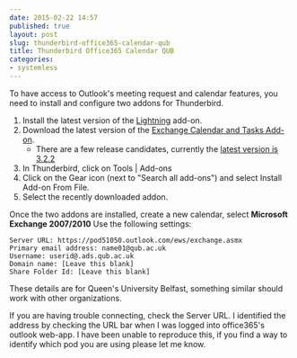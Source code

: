 ```yaml
---
date: 2015-02-22 14:57
published: true
layout: post
slug: thunderbird-office365-calendar-qub
title: Thunderbird Office365 Calendar QUB
categories:
- systemless
---
```


To have access to Outlook's meeting request and calendar features, you need to install and configure two addons for Thunderbird.

1. Install the latest version of the [Lightning](https://www.mozilla.org/en-US/projects/calendar/) add-on.
2. Download the latest version of the [Exchange Calendar and Tasks Add-on](https://github.com/Ericsson/exchangecalendar).  
	- There are a few release candidates, currently the [latest version is 3.2.2](https://github.com/Ericsson/exchangecalendar/releases/tag/3.2.2)
3. In Thunderbird, click on Tools | Add-ons
4. Click on the Gear icon (next to "Search all add-ons") and select Install Add-on From File.
5. Select the recently downloaded addon.

Once the two addons are installed, create a new calendar, select **Microsoft Exchange 2007/2010**
Use the following settings:

	Server URL: https://pod51050.outlook.com/ews/exchange.asmx
	Primary email address: name01@qub.ac.uk
	Username: userid@.ads.qub.ac.uk
	Domain name: [Leave this blank]
	Share Folder Id: [Leave this blank]

These details are for Queen's University Belfast, something similar should work with other organizations.

If you are having trouble connecting, check the Server URL. I identified the address by checking the URL bar when I was logged into office365's  outlook web-app. I have been unable to reproduce this, if you find a way to identify which pod you are using please let me know.
